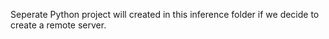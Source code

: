 Seperate Python project will created in this inference folder if we decide to create a remote server.